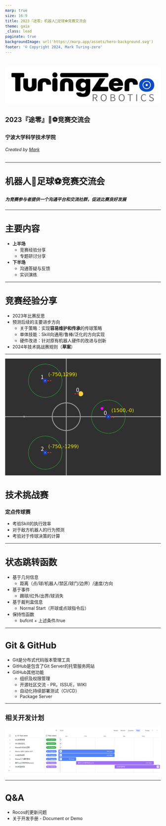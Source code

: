 ```yaml
---
marp: true
size: 16:9
title: 2023『途零』机器人🤖足球⚽竞赛交流会
theme: gaia
_class: lead
paginate: true
backgroundImage: url('https://marp.app/assets/hero-background.svg')
footer: '© Copyright 2024, Mark Turing-zero'
---
```

# ![width:500px](img/tz.png)

## 2023『途零』🤖⚽竞赛交流会

### 宁波大学科学技术学院

###### Created by [Mark](https://github.com/Mark-ZU)
---
<!-- _class: lead -->
# 机器人🤖足球⚽竞赛交流会

##### 为竞赛参与者提供一个沟通平台和交流社群，促进比赛良好发展
---
# 主要内容

* **上半场**
    * 竞赛经验分享
    * 专题研讨分享
* **下半场**
    * 沟通答疑与反馈
    * 实训演练

---
# 竞赛经验分享
* 2023年比赛反思
* 预测后续的主要进步方向
    * 关于策略：实现**容易维护和传承**的传球策略
    * 单体技能：Skill向通用/鲁棒/泛化的方向实现
    * 硬件改进：针对原有机器人硬件的改进与创新
* 2024年技术挑战赛规则（**草案**）
---
![bg width:970 right:60%](img/rules2024tc.png)
# 技术挑战赛
### 定点传球赛
* 考验Skill的执行效率
* 对于敌方机器人的行为预测
* 考验对于传球决策的计算

---
# 状态跳转函数
* 基于几何信息
    * 距离（点/球/机器人/禁区/球门/边界）/速度/方向
* 基于事件
    * 踢球/红外/出界/球消失
* 基于裁判盒信息
    * Normal Start（开球或点球指令后）
* 保持性函数
    * bufcnt + 上述条件/true

---
# Git & GitHub
* Git是分布式代码版本管理工具
* GitHub是包含了Git Server的托管服务网站
* GitHub其他功能
    * 组织及权限管理
    * 开源社区交流 - PR，ISSUE，WIKI
    * 自动化持续部署测试（CI/CD）
    * Package Server
---
## 相关开发计划
![bg width:1300](img/rocos_plan.png)

---
<!-- backgroundImage: -->
<!-- _class: lead invert -->
# Q&A
* Rocos的更新问题
* 关于开发手册 - Document or Demo